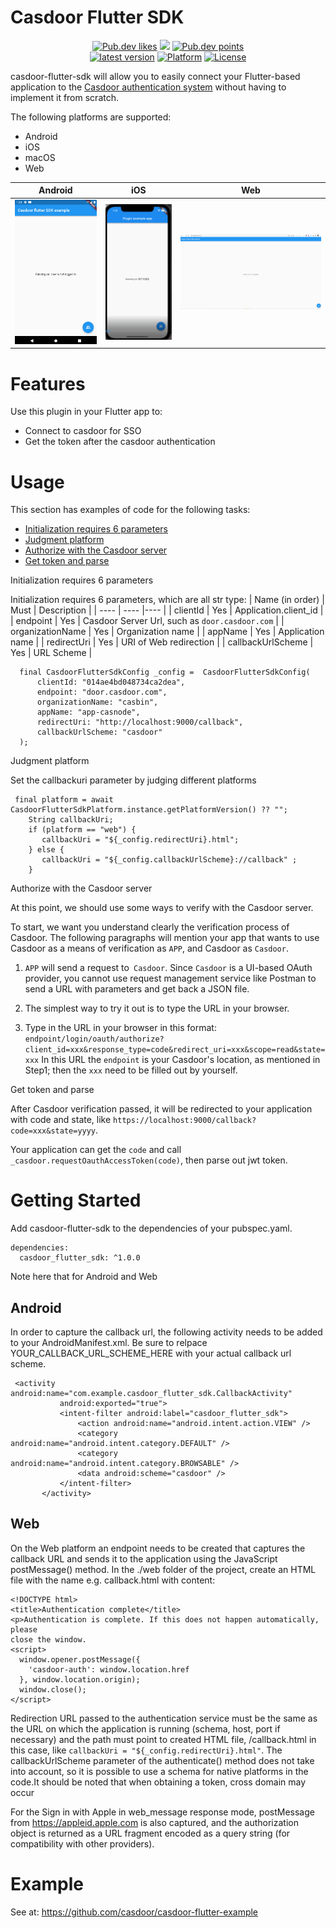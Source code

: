 # Casdoor Flutter SDK

<p align="center">
    <a href="https://pub.dev/packages/casdoor_flutter_sdk"><img src="https://badges.bar/casdoor_flutter_sdk/likes" alt="Pub.dev likes"/></a>
    <a href="https://pub.dev/packages/casdoor_flutter_sdk" alt="Pub.dev popularity"><img src="https://badges.bar/casdoor_flutter_sdk/popularity"/></a>
    <a href="https://pub.dev/packages/casdoor_flutter_sdk"><img src="https://badges.bar/casdoor_flutter_sdk/pub%20points" alt="Pub.dev points"/></a><br/>
    <a href="https://pub.dev/packages/casdoor_flutter_sdk"><img src="https://img.shields.io/pub/v/casdoor_flutter_sdk.svg?include_prereleases" alt="latest version"/></a>
    <a href="https://pub.dev/packages/casdoor_flutter_sdk"><img src="https://img.shields.io/badge/Platform-Android%20%7C%20iOS%20%7C%20macOS%20%7C%20Web-blue?logo=flutter" alt="Platform"/></a>
    <a href="./LICENSE"><img src="https://img.shields.io/github/license/agoraio-community/flutter-uikit?color=lightgray" alt="License"/></a>
</p>

casdoor-flutter-sdk will allow you to easily connect your Flutter-based application to the [Casdoor authentication system](https://casdoor.org/) without having to implement it from scratch.

The following platforms are supported:

+ Android
+ iOS 
+ macOS
+ Web

|  **Android**   | **iOS**  | **Web** |
|  ----  | ----  |----  |
| ![Android](screen-andriod.gif) |![iOS](screen-ios.gif)  |![Web](screen-web.gif) |

# Features
Use this plugin in your Flutter app to:

+ Connect to casdoor for SSO
+ Get the token after the casdoor authentication

# Usage
This section has examples of code for the following tasks:

+ [Initialization requires 6 parameters](#jump1)
+ [Judgment platform](#jump2)
+ [Authorize with the Casdoor server](#jump3)
+ [Get token and parse](#jump4)

<span id="jump1">Initialization requires 6 parameters</span>

Initialization requires 6 parameters, which are all str type:
|  Name (in order)   | Must  | Description |
|  ----  | ----  |----  |
| clientId  | Yes | Application.client_id |
| endpoint  | Yes | Casdoor Server Url, such as `door.casdoor.com` |
| organizationName  | Yes | Organization name |
| appName  | Yes | Application name |
| redirectUri  | Yes | URI of Web redirection |
| callbackUrlScheme  | Yes | URL Scheme |

```
  final CasdoorFlutterSdkConfig _config =  CasdoorFlutterSdkConfig(
      clientId: "014ae4bd048734ca2dea",
      endpoint: "door.casdoor.com",
      organizationName: "casbin",
      appName: "app-casnode",
      redirectUri: "http://localhost:9000/callback",
      callbackUrlScheme: "casdoor"
  );
```
<span id="jump2">Judgment platform</span>

Set the callbackuri parameter by judging different platforms

```
 final platform = await CasdoorFlutterSdkPlatform.instance.getPlatformVersion() ?? "";
    String callbackUri;
    if (platform == "web") {
       callbackUri = "${_config.redirectUri}.html";
    } else {
       callbackUri = "${_config.callbackUrlScheme}://callback" ;
    }
```

<span id="jump3">Authorize with the Casdoor server</span>

At this point, we should use some ways to verify with the Casdoor server.

To start, we want you understand clearly the verification process of Casdoor. The following paragraphs will mention your app that wants to use Casdoor as a means of verification as `APP`, and Casdoor as `Casdoor`.

1. `APP` will send a request to` Casdoor`.
Since `Casdoor` is a UI-based OAuth provider, you cannot use request management service like Postman to send a URL with parameters and get back a JSON file.

2. The simplest way to try it out is to type the URL in your browser.

3. Type in the URL in your browser in this format: `endpoint/login/oauth/authorize?client_id=xxx&response_type=code&redirect_uri=xxx&scope=read&state=xxx`
In this URL the `endpoint` is your Casdoor's location, as mentioned in Step1; then the `xxx` need to be filled out by yourself.

<span id="jump4">Get token and parse</span>

After Casdoor verification passed, it will be redirected to your application with code and state, like `https://localhost:9000/callback?code=xxx&state=yyyy`.

Your application can get the `code` and call` _casdoor.requestOauthAccessToken(code)`, then parse out jwt token.

# Getting Started
Add casdoor-flutter-sdk to the dependencies of your pubspec.yaml.
```
dependencies:
  casdoor_flutter_sdk: ^1.0.0
```
Note here that for Android and Web

## Android
In order to capture the callback url, the following activity needs to be added to your AndroidManifest.xml. Be sure to relpace YOUR_CALLBACK_URL_SCHEME_HERE with your actual callback url scheme.
```
 <activity android:name="com.example.casdoor_flutter_sdk.CallbackActivity"
           android:exported="true">
           <intent-filter android:label="casdoor_flutter_sdk">
               <action android:name="android.intent.action.VIEW" />
               <category android:name="android.intent.category.DEFAULT" />
               <category android:name="android.intent.category.BROWSABLE" />
               <data android:scheme="casdoor" />
           </intent-filter>
       </activity>
```

## Web
On the Web platform an endpoint needs to be created that captures the callback URL and sends it to the application using the JavaScript postMessage() method. In the ./web folder of the project, create an HTML file with the name e.g. callback.html with content:

```
<!DOCTYPE html>
<title>Authentication complete</title>
<p>Authentication is complete. If this does not happen automatically, please
close the window.
<script>
  window.opener.postMessage({
    'casdoor-auth': window.location.href
  }, window.location.origin);
  window.close();
</script>

```
Redirection URL passed to the authentication service must be the same as the URL on which the application is running (schema, host, port if necessary) and the path must point to created HTML file, /callback.html in this case, like  `callbackUri = "${_config.redirectUri}.html"`. The callbackUrlScheme parameter of the authenticate() method does not take into account, so it is possible to use a schema for native platforms in the code.It should be noted that when obtaining a token, cross domain may occur

For the Sign in with Apple in web_message response mode, postMessage from https://appleid.apple.com is also captured, and the authorization object is returned as a URL fragment encoded as a query string (for compatibility with other providers).


# Example
See at: https://github.com/casdoor/casdoor-flutter-example

